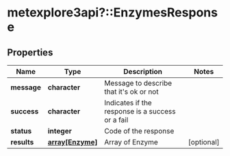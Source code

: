 # metexplore3api?::EnzymesResponse


## Properties
Name | Type | Description | Notes
------------ | ------------- | ------------- | -------------
**message** | **character** | Message to describe that it&#39;s ok or not | 
**success** | **character** | Indicates if the response is a success or a fail | 
**status** | **integer** | Code of the response | 
**results** | [**array[Enzyme]**](Enzyme.md) | Array of Enzyme | [optional] 


